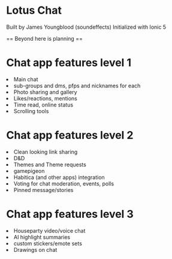 # Lotus Chat
Built by James Youngblood (soundeffects)
Initialized with Ionic 5

== Beyond here is planning ==

<h1>Chat app features level 1</h1>
<li>Main chat</li>
<li>sub-groups and dms, pfps and nicknames for each</li>
<li>Photo sharing and gallery</li>
<li>Likes/reactions, mentions</li>
<li>Time read, online status</li>
<li>Scrolling tools</li>

<h1>Chat app features level 2</h1>
<li>Clean looking link sharing</li>
<li>D&D</li>
<li>Themes and Theme requests</li>
<li>gamepigeon</li>
<li>Habitica (and other apps) integration</li>
<li>Voting for chat moderation, events, polls</li>
<li>Pinned message/stories</li>

<h1>Chat app features level 3</h1>
<li>Houseparty video/voice chat</li>
<li>AI highlight summaries</li>
<li>custom stickers/emote sets</li>
<li>Drawings on chat</li>
